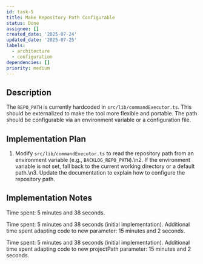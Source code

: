 ```yaml
---
id: task-5
title: Make Repository Path Configurable
status: Done
assignee: []
created_date: '2025-07-24'
updated_date: '2025-07-25'
labels:
  - architecture
  - configuration
dependencies: []
priority: medium
---
```


## Description

The `REPO_PATH` is currently hardcoded in `src/lib/commandExecutor.ts`. This should be externalized to make the tool more flexible and portable. The path should be configurable via an environment variable or a configuration file.

## Implementation Plan

1. Modify `src/lib/commandExecutor.ts` to read the repository path from an environment variable (e.g., `BACKLOG_REPO_PATH`).\n2. If the environment variable is not set, fall back to the current working directory or a default path.\n3. Update the documentation to explain how to configure the repository path.

## Implementation Notes

Time spent: 5 minutes and 38 seconds.

Time spent: 5 minutes and 38 seconds (initial implementation). Additional time spent adapting code to new parameter: 15 minutes and 2 seconds.

Time spent: 5 minutes and 38 seconds (initial implementation). Additional time spent adapting code to new projectPath parameter: 15 minutes and 2 seconds.
